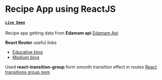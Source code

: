 # Recipe App using ReactJS

#### [`Live Demo`](https://competent-newton-765927.netlify.app)
<!-- [Recipe app](https://competent-newton-765927.netlify.app) -->

Recipe app getting data from **Edamam api**
[Edamam Api](https://developer.edamam.com/edamam-recipe-api)

**React Router** useful links
- [Educative blog](https://www.educative.io/blog/react-router-tutorial)
- [Medium blog](https://medium.com/@pshrmn/a-simple-react-router-v4-tutorial-7f23ff27adf)

Used **react-transition-group** form smooth transition effect in routes
[React transitions group npm](https://www.npmjs.com/package/react-transition-group)